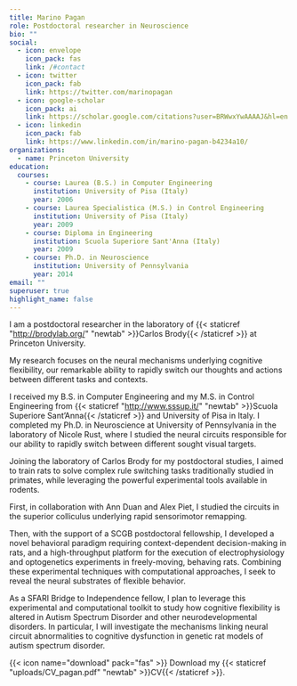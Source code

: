 ```yaml
---
title: Marino Pagan
role: Postdoctoral researcher in Neuroscience
bio: ""
social:
  - icon: envelope
    icon_pack: fas
    link: /#contact
  - icon: twitter
    icon_pack: fab
    link: https://twitter.com/marinopagan
  - icon: google-scholar
    icon_pack: ai
    link: https://scholar.google.com/citations?user=BRWwxYwAAAAJ&hl=en
  - icon: linkedin
    icon_pack: fab
    link: https://www.linkedin.com/in/marino-pagan-b4234a10/
organizations:
  - name: Princeton University
education:
  courses:
    - course: Laurea (B.S.) in Computer Engineering
      institution: University of Pisa (Italy)
      year: 2006
    - course: Laurea Specialistica (M.S.) in Control Engineering
      institution: University of Pisa (Italy)
      year: 2009
    - course: Diploma in Engineering
      institution: Scuola Superiore Sant'Anna (Italy)
      year: 2009
    - course: Ph.D. in Neuroscience
      institution: University of Pennsylvania
      year: 2014
email: ""
superuser: true
highlight_name: false
---
```


I am a postdoctoral researcher in the laboratory of {{< staticref "http://brodylab.org/" "newtab" >}}Carlos Brody{{< /staticref >}} at Princeton University.

My research focuses on the neural mechanisms underlying cognitive flexibility, our remarkable ability to rapidly switch our thoughts and actions between different tasks and contexts.

I received my B.S. in Computer Engineering and my M.S. in Control Engineering from {{< staticref "http://www.sssup.it/" "newtab" >}}Scuola Superiore Sant’Anna{{< /staticref >}} and University of Pisa in Italy. I completed my Ph.D. in Neuroscience at University of Pennsylvania in the laboratory of Nicole Rust, where I studied the neural circuits responsible for our ability to rapidly switch between different sought visual targets.

Joining the laboratory of Carlos Brody for my postdoctoral studies, I aimed to train rats to solve complex rule switching tasks traditionally studied in primates, while leveraging the powerful experimental tools available in rodents.

First, in collaboration with Ann Duan and Alex Piet, I studied the circuits in the superior colliculus underlying rapid sensorimotor remapping.

Then, with the support of a SCGB postdoctoral fellowship, I developed a novel behavioral paradigm requiring context-dependent decision-making in rats, and a high-throughput platform for the execution of electrophysiology and optogenetics experiments in freely-moving, behaving rats. Combining these experimental techniques with computational approaches, I seek to reveal the neural substrates of flexible behavior.

As a SFARI Bridge to Independence fellow, I plan to leverage this experimental and computational toolkit to study how cognitive flexibility is altered in Autism Spectrum Disorder and other neurodevelopmental disorders. In particular, I will investigate the mechanisms linking neural circuit abnormalities to cognitive dysfunction in genetic rat models of autism spectrum disorder.


{{< icon name="download" pack="fas" >}} Download my {{< staticref "uploads/CV_pagan.pdf" "newtab" >}}CV{{< /staticref >}}.
